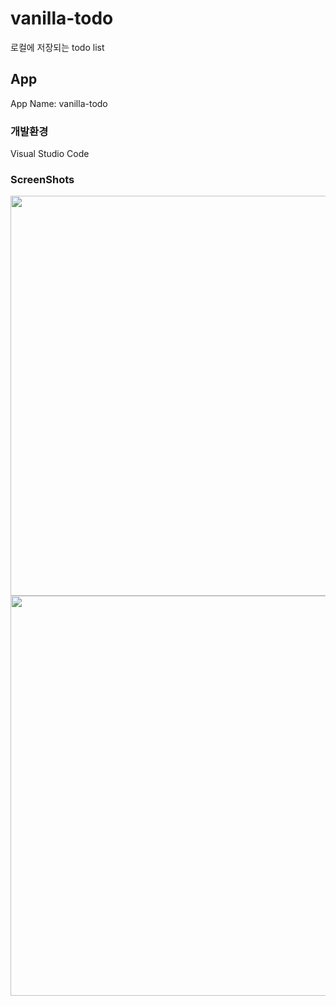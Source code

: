 # vanilla-todo
로컬에 저장되는 todo list

## App
App Name: vanilla-todo

### 개발환경
Visual Studio Code

### ScreenShots
<img src="https://user-images.githubusercontent.com/90609686/175784394-0a3b9661-7dbb-48e8-b292-f2ecdf5dc820.jpg" width="640px">
<img src="https://user-images.githubusercontent.com/90609686/175784489-90d291da-f868-40bb-94d2-de5cf80efd5d.jpg" width="640px">

